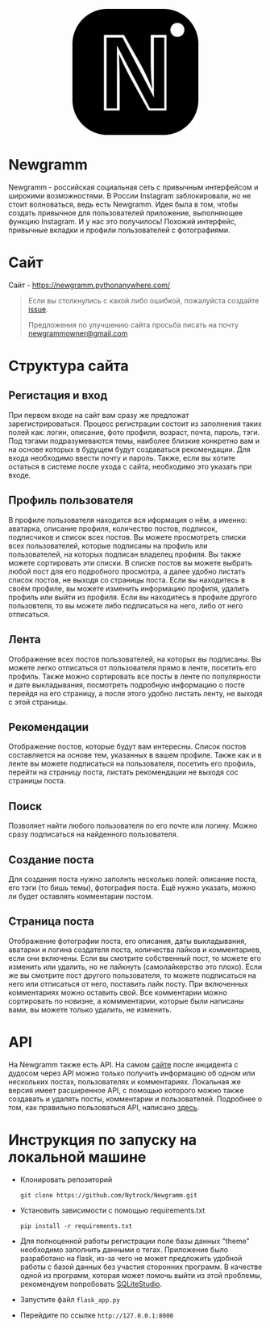 <p align="center"><img src="static/img/site/Logo.png" alt="Логотип Newgramm" width="250"></p>

# Newgramm
Newgramm - российская социальная сеть с привычным интерфейсом и широкими возможностями. В России Instagram заблокировали, но не стоит волноваться, 
ведь есть Newgramm. Идея была в том, чтобы создать привычное для пользователей приложение, выполняющее функцию Instagram. И у нас это получилось! Похожий интерфейс, привычные вкладки и профили пользователей с фотографиями.


# Сайт

Сайт - https://newgramm.pythonanywhere.com/
> Если вы столкнулись с какой либо ошибкой, пожалуйста создайте [issue](https://github.com/Nytrock/Newgramm/issues).
> 
> Предложения по улучшению сайта просьба писать на почту newgrammowner@gmail.com

# Структура сайта

## Регистация и вход
При первом входе на сайт вам сразу же предложат зарегистрироваться. Процесс регистрации состоит из заполнения таких полей как: логин, описание, фото профиля, возраст, почта, пароль, тэги. Под тэгами подразумеваются темы, наиболее близкие конкретно вам и на основе которых в будущем будут создаваться рекомендации. Для входа необходимо ввести почту и пароль. Также, если вы хотите остаться в системе после ухода с сайта, необходимо это указать при входе.

## Профиль пользователя
В профиле пользователя находится вся иформация о нём, а именно: аватарка, описание профиля, количество постов, подписок, подписчиков и список всех постов.
Вы можете просмотреть списки всех пользователей, которые подписаны на профиль или пользователей, на которых подписан владелец профиля. Вы также можете сортировать эти списки. В списке постов вы можете выбрать любой пост для его подробного просмотра, а далее удобно листать список постов, не выходя со страницы поста. Если вы находитесь в своём профиле, вы можете изменить информацию профиля, удалить профиль или выйти из профиля. Если вы находитесь в профиле другого пользовтеля, то вы можете
либо подписаться на него, либо от него отписаться.

## Лента
Отображение всех постов пользователей, на которых вы подписаны. Вы можете легко отписаться от пользователя прямо в ленте, посетить его профиль. Также можно сортировать все посты в ленте по популярности и дате выкладывания, посмотреть подробную информацию о посте перейдя на его страницу, а после этого удобно листать ленту, не выходя с этой страницы.

## Рекомендации
Отображение постов, которые будут вам интересны. Список постов составляется на основе тем, указанных в вашем профиле. Также как и в ленте вы можете подписаться на пользователя, посетить его профиль, перейти на страницу поста, листать рекомендации не выходя сос страницы поста.

## Поиск
Позволяет найти любого пользователя по его почте или логину. Можно сразу подписаться на найденного пользователя.

## Создание поста
Для создания поста нужно заполнть несколько полей: описание поста, его тэги (то бишь темы), фотография поста. Ещё нужно указать, можно ли будет оставлять комментарии постом.

## Страница поста
Отображение фотографии поста, его описания, даты выкладывания, аватарки и логина создателя поста, количества лайков и комментариев, если они включены. Если вы смотрите собственный пост, то можете его изменить или удалить, но не лайкнуть (самолайкерство это плохо). Если же вы смотрите пост другого пользователя, то можете подписаться на него или отписаться от него, поставить лайк посту. При включенных комментариях можно оставить свой. Все комментарии можно сортировать по новизне, а коммментарии, которые были написаны вами, вы можете только удалить, не изменить.

# API
На Newgramm также есть API. На самом [сайте](https://newgramm.pythonanywhere.com) после инцидента с дудосом через API можно только получить информацию об одном или нескольких  постах, пользователях и комментариях. Локальная же версия имеет расширенное API, с помощью которого можно также создавать и удалять посты, комментарии и пользователей. Подробнее о том, как правильно пользоваться API, написано [здесь](https://github.com/Nytrock/Newgramm/wiki/API-documentation).

# Инструкция по запуску на локальной машине

 - Клонировать репозиторий

	```shell
	git clone https://github.com/Nytrock/Newgramm.git
	```

 - Установить зависимости с помощью requirements.txt
	```shell
	pip install -r requirements.txt
	```
  
 - Для полноценной работы регистрации поле базы данных "theme" необходимо заполнить данными о тегах. 
 Приложение было разработано на flask, из-за чего не может предложить удобной работы с базой данных без участия сторонних программ.
 В качестве одной из программ, которая может помочь выйти из этой проблемы, рекомендуем попробовать [SQLiteStudio](https://sqlitestudio.pl/).
 
 - Запустите файл `flask_app.py`
 - Перейдите по ссылке `http://127.0.0.1:8000`
